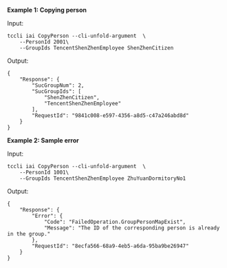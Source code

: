 **Example 1: Copying person**



Input: 

```
tccli iai CopyPerson --cli-unfold-argument  \
    --PersonId 2001\
    --GroupIds TencentShenZhenEmployee ShenZhenCitizen
```

Output: 
```
{
    "Response": {
        "SucGroupNum": 2,
        "SucGroupIds": [
            "ShenZhenCitizen",
            "TencentShenZhenEmployee"
        ],
        "RequestId": "9841c008-e597-4356-a8d5-c47a246abd8d"
    }
}
```

**Example 2: Sample error**



Input: 

```
tccli iai CopyPerson --cli-unfold-argument  \
    --PersonId 1001\
    --GroupIds TencentShenZhenEmployee ZhuYuanDormitoryNo1
```

Output: 
```
{
    "Response": {
        "Error": {
            "Code": "FailedOperation.GroupPersonMapExist",
            "Message": "The ID of the corresponding person is already in the group."
        },
        "RequestId": "8ecfa566-68a9-4eb5-a6da-95ba9be26947"
    }
}
```


